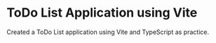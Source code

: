 # ToDo List Application using Vite

Created a ToDo List application using Vite and TypeScript as practice.
